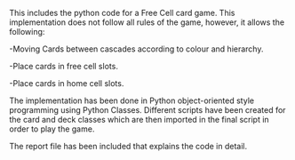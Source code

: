 This includes the python code for a Free Cell card game. This implementation does not follow all rules of the game, however, it allows the following:

-Moving Cards between cascades according to colour and hierarchy.

-Place cards in free cell slots.

-Place cards in home cell slots.

The implementation has been done in Python object-oriented style programming using Python Classes. Different scripts have been created for the card and deck classes which are then imported in the final script in order to play the game.

The report file has been included that explains the code in detail.
